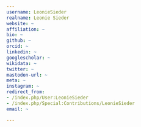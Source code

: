 ```yaml
---
username: LeonieSieder
realname: Leonie Sieder
website: ~
affiliation: ~
bio: ~
github: ~
orcid: ~
linkedin: ~
googlescholar: ~
wikidata: ~
twitter: ~
mastodon-url: ~
meta: ~
instagram: ~
redirect_from:
- /index.php/User:LeonieSieder
- /index.php/Special:Contributions/LeonieSieder
email: ~

---
```

